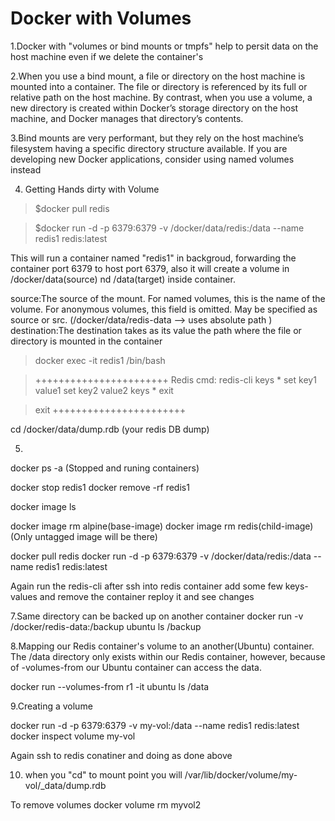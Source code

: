 # Docker with Volumes

1.Docker with "volumes or bind mounts or tmpfs" 
help to persit data on the host machine even if
we delete the container's

2.When you use a bind mount, a file or directory 
on the host machine is mounted into a container. The file or 
directory is referenced by its full or relative path on the 
host machine. By contrast, when you use a volume, a new directory 
is created within Docker’s storage directory on the host machine, and 
Docker manages that directory’s contents.

3.Bind mounts are very performant, but they rely on the host 
machine’s filesystem having a specific directory structure available. 
If you are developing new Docker applications, consider using named 
volumes instead

4. Getting Hands dirty with Volume 

>$docker pull redis


>$docker run -d -p 6379:6379 -v /docker/data/redis:/data --name redis1 redis:latest

	
This will run a container named "redis1" in backgroud, forwarding the container port 6379 to host port 6379, also it will create a volume in /docker/data(source) nd /data(target) inside container. 


source:The source of the mount. For named volumes, this is the name of the volume. For anonymous volumes, this field is omitted. May be specified as source or src.
(/docker/data/redis-data --> uses absolute path )
destination:The destination takes as its value the path where the file or directory is mounted in the container

>docker exec -it redis1 /bin/bash

>+++++++++++++++++++++++
>Redis cmd:
>redis-cli
>keys * 
>set key1 value1
>set key2 value2
>keys *
>exit

>exit
>+++++++++++++++++++++++

cd /docker/data/dump.rdb 
(your redis DB dump)


5.
docker ps -a (Stopped and runing containers)

docker stop redis1 
docker remove -rf redis1


docker image ls

docker image rm alpine(base-image)
docker image rm redis(child-image)
(Only untagged image will be there)


docker pull redis
docker run -d -p 6379:6379 -v /docker/data/redis:/data --name redis1 redis:latest

Again run the redis-cli after ssh into redis container
add some few keys-values and remove the container reploy it
and see changes


7.Same directory can be backed up on another container
docker run  -v /docker/redis-data:/backup ubuntu ls /backup

8.Mapping our Redis container's volume to an another(Ubuntu) container. The /data directory only exists within our Redis container, however, because of -volumes-from our Ubuntu container can access the data.

docker run --volumes-from r1 -it ubuntu ls /data



9.Creating a volume 

docker run -d -p 6379:6379 -v my-vol:/data --name redis1 redis:latest
docker inspect volume my-vol

Again ssh to redis conatiner and doing as done above

10. when you "cd" to mount point you will /var/lib/docker/volume/my-vol/_data/dump.rdb

To remove volumes
docker volume rm myvol2

